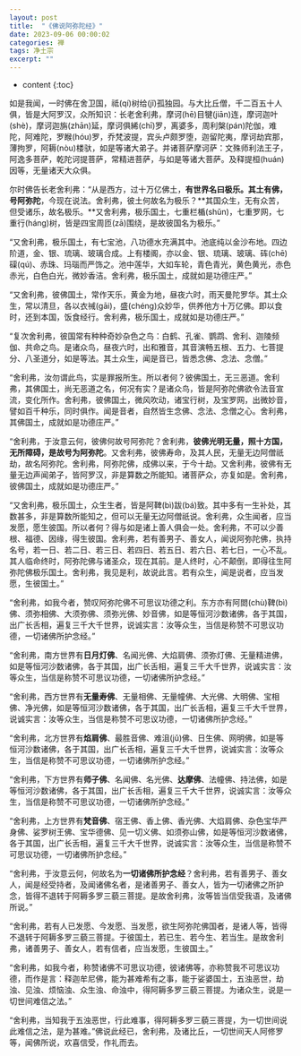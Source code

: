 ```yaml
---
layout: post
title:  "《佛说阿弥陀经》"
date: 2023-09-06 00:00:02
categories: 禅
tags: 净土宗
excerpt: ""
---
```


* content
{:toc}


如是我闻，一时佛在舍卫国，祗(qí)树给(jǐ)孤独园。与大比丘僧，千二百五十人俱，皆是大阿罗汉，众所知识：长老舍利弗，摩诃(hē)目犍(jiān)连，摩诃迦叶(shè)，摩诃迦旃(zhān)延，摩诃俱絺(chī)罗，离婆多，周利槃(pán)陀伽，难陀，阿难陀，罗睺(hóu)罗，乔梵波提，宾头卢颇罗堕，迦留陀夷，摩诃劫宾那，薄拘罗，阿耨(nòu)楼驮，如是等诸大弟子。并诸菩萨摩诃萨：文殊师利法王子，阿逸多菩萨，乾陀诃提菩萨，常精进菩萨，与如是等诸大菩萨。及释提桓(huán)因等，无量诸天大众俱。

尔时佛告长老舍利弗：“从是西方，过十万亿佛土，**有世界名曰极乐。其土有佛，号阿弥陀**，今现在说法。舍利弗，彼土何故名为极乐？**其国众生，无有众苦，但受诸乐，故名极乐。**又舍利弗，极乐国土，七重栏楯(shǔn)，七重罗网，七重行(háng)树，皆是四宝周匝(zā)围绕，是故彼国名为极乐。”

“又舍利弗，极乐国土，有七宝池，八功德水充满其中。池底纯以金沙布地。四边阶道，金、银、琉璃、玻璃合成。上有楼阁，亦以金、银、琉璃、玻璃、砗(chē)磲(qú)、赤珠、玛瑙而严饰之。池中莲华，大如车轮，青色青光，黄色黄光，赤色赤光，白色白光，微妙香洁。舍利弗，极乐国土，成就如是功德庄严。”

“又舍利弗，彼佛国土，常作天乐，黄金为地，昼夜六时，雨天曼陀罗华。其土众生，常以清旦，各以衣祴(gāi)，盛(chéng)众妙华，供养他方十万亿佛。即以食时，还到本国，饭食经行。舍利弗，极乐国土，成就如是功德庄严。”

“复次舍利弗，彼国常有种种奇妙杂色之鸟：白鹤、孔雀、鹦鹉、舍利、迦陵频伽、共命之鸟。是诸众鸟，昼夜六时，出和雅音，其音演畅五根、五力、七菩提分、八圣道分，如是等法。其土众生，闻是音已，皆悉念佛、念法、念僧。”

“舍利弗，汝勿谓此鸟，实是罪报所生。所以者何？彼佛国土，无三恶道。舍利弗，其佛国土，尚无恶道之名，何况有实？是诸众鸟，皆是阿弥陀佛欲令法音宣流，变化所作。舍利弗，彼佛国土，微风吹动，诸宝行树，及宝罗网，出微妙音，譬如百千种乐，同时俱作。闻是音者，自然皆生念佛、念法、念僧之心。舍利弗，其佛国土，成就如是功德庄严。”

“舍利弗，于汝意云何，彼佛何故号阿弥陀？舍利弗，**彼佛光明无量，照十方国，无所障碍，是故号为阿弥陀**。又舍利弗，彼佛寿命，及其人民，无量无边阿僧祇劫，故名阿弥陀。舍利弗，阿弥陀佛，成佛以来，于今十劫。又舍利弗，彼佛有无量无边声闻弟子，皆阿罗汉，非是算数之所能知。诸菩萨众，亦复如是。舍利弗，彼佛国土，成就如是功德庄严。”

“又舍利弗，极乐国土，众生生者，皆是阿鞞(bì)跋(bá)致。其中多有一生补处，其数甚多，非是算数所能知之，但可以无量无边阿僧祇说。舍利弗，众生闻者，应当发愿，愿生彼国。所以者何？得与如是诸上善人俱会一处。舍利弗，不可以少善根、福德、因缘，得生彼国。舍利弗，若有善男子、善女人，闻说阿弥陀佛，执持名号，若一日、若二日、若三日、若四日、若五日、若六日、若七日，一心不乱。其人临命终时，阿弥陀佛与诸圣众，现在其前。是人终时，心不颠倒，即得往生阿弥陀佛极乐国土。舍利弗，我见是利，故说此言。若有众生，闻是说者，应当发愿，生彼国土。”

“舍利弗，如我今者，赞叹阿弥陀佛不可思议功德之利。东方亦有阿閦(chù)鞞(bì)佛、须弥相佛、大须弥佛、须弥光佛、妙音佛，如是等恒河沙数诸佛，各于其国，出广长舌相，遍复三千大千世界，说诚实言：汝等众生，当信是称赞不可思议功德，一切诸佛所护念经。”

“舍利弗，南方世界有**日月灯佛**、名闻光佛、大焰肩佛、须弥灯佛、无量精进佛，如是等恒河沙数诸佛，各于其国，出广长舌相，遍复三千大千世界，说诚实言：汝等众生，当信是称赞不可思议功德，一切诸佛所护念经。”

“舍利弗，西方世界有**无量寿佛**、无量相佛、无量幢佛、大光佛、大明佛、宝相佛、净光佛，如是等恒河沙数诸佛，各于其国，出广长舌相，遍复三千大千世界，说诚实言：汝等众生，当信是称赞不可思议功德，一切诸佛所护念经。”

“舍利弗，北方世界有**焰肩佛**、最胜音佛、难沮(jǔ)佛、日生佛、网明佛，如是等恒河沙数诸佛，各于其国，出广长舌相，遍复三千大千世界，说诚实言：汝等众生，当信是称赞不可思议功德，一切诸佛所护念经。”

“舍利弗，下方世界有**师子佛**、名闻佛、名光佛、**达摩佛**、法幢佛、持法佛，如是等恒河沙数诸佛，各于其国，出广长舌相，遍复三千大千世界，说诚实言：汝等众生，当信是称赞不可思议功德，一切诸佛所护念经。”

“舍利弗，上方世界有**梵音佛**、宿王佛、香上佛、香光佛、大焰肩佛、杂色宝华严身佛、娑罗树王佛、宝华德佛、见一切义佛、如须弥山佛，如是等恒河沙数诸佛，各于其国，出广长舌相，遍复三千大千世界，说诚实言：汝等众生，当信是称赞不可思议功德，一切诸佛所护念经。”

“舍利弗，于汝意云何，何故名为**一切诸佛所护念经**？舍利弗，若有善男子、善女人，闻是经受持者，及闻诸佛名者，是诸善男子、善女人，皆为一切诸佛之所护念，皆得不退转于阿耨多罗三藐三菩提。是故舍利弗，汝等皆当信受我语，及诸佛所说。”

“舍利弗，若有人已发愿、今发愿、当发愿，欲生阿弥陀佛国者，是诸人等，皆得不退转于阿耨多罗三藐三菩提。于彼国土，若已生、若今生、若当生。是故舍利弗，诸善男子、善女人，若有信者，应当发愿，生彼国土。”

“舍利弗，如我今者，称赞诸佛不可思议功德，彼诸佛等，亦称赞我不可思议功德，而作是言：释迦牟尼佛，能为甚难希有之事，能于娑婆国土，五浊恶世，劫浊、见浊、烦恼浊、众生浊、命浊中，得阿耨多罗三藐三菩提。为诸众生，说是一切世间难信之法。”

“舍利弗，当知我于五浊恶世，行此难事，得阿耨多罗三藐三菩提，为一切世间说此难信之法，是为甚难。”佛说此经已，舍利弗，及诸比丘，一切世间天人阿修罗等，闻佛所说，欢喜信受，作礼而去。






